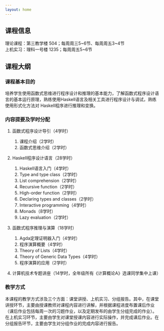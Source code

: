 ```yaml
---
layout: home
---
```


## 课程信息

理论课程：第三教学楼 504；每周周三5~6节、每周周五3~4节<br>
上机实习：理科一号楼 1235；每周周五5~6节

## 课程大纲

### 课程基本目的

培养学生使用函数式思维进行程序设计和推理的基本能力，了解函数式程序设计语言的基本运行原理，熟练使用Haskell语言及相关工具进行程序设计与调试，熟练使用形式化方法对 Haskell程序进行推理和变换。

### 内容提要及学时分配

1. 函数式程序设计导引（4学时）
    1. 课程介绍（2学时）
    2. 函数式思维介绍（2学时）

2. Haskell程序设计语言（28学时）
    1. Haskell语言入门（4学时）
    2. Type and type class（2学时）
    3. List comprehension（2学时）
    4. Recursive function（2学时） 
    5. High-order function（2学时）
    6. Declaring types and classes（2学时）
    7. Interactive programming（4学时）
    8. Monads（8学时）
    9. Lazy evaluation（2学时）

3. 函数式程序推理与演算（18学时）
    1.  Agda定理证明器入门（4学时）
    2. 程序演算概要（4学时）
    3. Theory of Lists（4学时）
    4. Theory of Generic Data Types（4学时）
    5. 程序演算的应用（2学时）

4. 计算机技术专题讲座（14学时，全年级所有《计算概论A》选课同学集中上课）

### 教学方式

本课程的教学方式涉及三个方面：课堂讲授、上机实习、分组报告。其中，在课堂讲授环节，主要由授课教师对课程内容进行讲解，并根据课程进度布置课后作业（课后作业包括每周一次的习题作业，以及定期发布的由学生分组完成的作业）。在上机实习环节，主要由学生对课堂授课内容进行实际操作，并完成课后作业。在分组报告环节，主要由学生对分组作业的完成内容进行报告。
